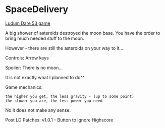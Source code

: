 # SpaceDelivery
[Ludum Dare 53 game](https://ldjam.com/events/ludum-dare/53/space-delivery-1)

A big shower of asteroids destroyed the moon base.
You have the order to bring much needed stuff to the moon.

However - there are still the asteroids on your way to it…

Controls: Arrow keys

Spoiler:
There is no moon…

It is not exactly what I planned to do^^

Game mechanics:

    the higher you get, the less gravity - (up to some point)
    the slower you are, the less power you need 

No it does not make any sense.

Post LD Patches:
v1.0.1 - Button to ignore Highscore
